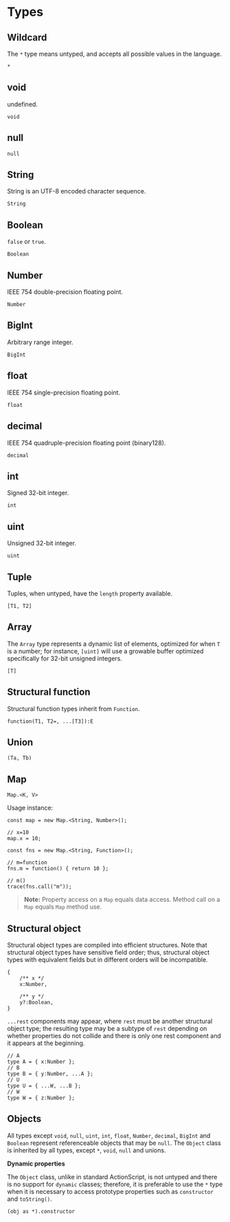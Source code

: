 # Types

## Wildcard

The `*` type means untyped, and accepts all possible values in the language.

```
*
```

## void

undefined.

```
void
```

## null

```
null
```

## String

String is an UTF-8 encoded character sequence.

```
String
```

## Boolean

`false` or `true`.

```
Boolean
```

## Number

IEEE 754 double-precision floating point.

```
Number
```

## BigInt

Arbitrary range integer.

```
BigInt
```

## float

IEEE 754 single-precision floating point.

```
float
```

## decimal

IEEE 754 quadruple-precision floating point (binary128).

```
decimal
```

## int

Signed 32-bit integer.

```
int
```

## uint

Unsigned 32-bit integer.

```
uint
```

## Tuple

Tuples, when untyped, have the `length` property available.

```
[T1, T2]
```

## Array

The `Array` type represents a dynamic list of elements, optimized for when `T` is a number; for instance, `[uint]` will use a growable buffer optimized specifically for 32-bit unsigned integers.

```
[T]
```

## Structural function

Structural function types inherit from `Function`.

```
function(T1, T2=, ...[T3]):E
```

## Union

```
(Ta, Tb)
```

## Map

```
Map.<K, V>
```

Usage instance:

```
const map = new Map.<String, Number>();

// x=10
map.x = 10;

const fns = new Map.<String, Function>();

// m=function
fns.m = function() { return 10 };

// m()
trace(fns.call("m"));
```

> **Note:** Property access on a `Map` equals data access. Method call on a `Map` equals `Map` method use.

## Structural object

Structural object types are compiled into efficient structures. Note that structural object types have sensitive field order; thus, structural object types with equivalent fields but in different orders will be incompatible.

```
{
    /** x */
    x:Number,

    /** y */
    y?:Boolean,
}
```

`...rest` components may appear, where `rest` must be another structural object type; the resulting type may be a subtype of `rest` depending on whether properties do not collide and there is only one rest component and it appears at the beginning.

```
// A
type A = { x:Number };
// B
type B = { y:Number, ...A };
// U
type U = { ...W, ...B };
// W
type W = { z:Number };
```

## Objects

All types except `void`, `null`, `uint`, `int`, `float`, `Number`, `decimal`, `BigInt` and `Boolean` represent referenceable objects that may be `null`. The `Object` class is inherited by all types, except `*`, `void`, `null` and unions.

**Dynamic properties**

The `Object` class, unlike in standard ActionScript, is not untyped and there is no support for `dynamic` classes; therefore, it is preferable to use the `*` type when it is necessary to access prototype properties such as `constructor` and `toString()`.

```
(obj as *).constructor
```
